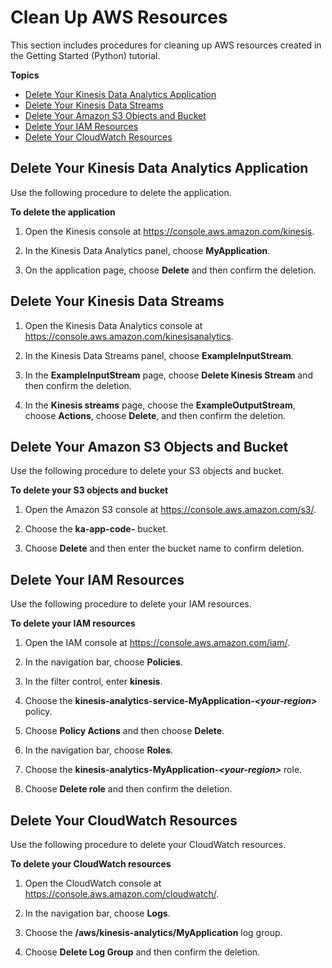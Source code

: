 # Clean Up AWS Resources<a name="gs-python-cleanup"></a>

This section includes procedures for cleaning up AWS resources created in the Getting Started \(Python\) tutorial\.

**Topics**
+ [Delete Your Kinesis Data Analytics Application](#gs-python-cleanup-app)
+ [Delete Your Kinesis Data Streams](#gs-python-cleanup-msk)
+ [Delete Your Amazon S3 Objects and Bucket](#gs-python-cleanup-s3)
+ [Delete Your IAM Resources](#gs-python-cleanup-iam)
+ [Delete Your CloudWatch Resources](#gs-python-cleanup-cw)

## Delete Your Kinesis Data Analytics Application<a name="gs-python-cleanup-app"></a>

Use the following procedure to delete the application\.

**To delete the application**

1. Open the Kinesis console at [https://console\.aws\.amazon\.com/kinesis](https://console.aws.amazon.com/kinesis)\.

1. In the Kinesis Data Analytics panel, choose **MyApplication**\.

1. On the application page, choose **Delete** and then confirm the deletion\.

## Delete Your Kinesis Data Streams<a name="gs-python-cleanup-msk"></a>

1. Open the Kinesis Data Analytics console at [ https://console\.aws\.amazon\.com/kinesisanalytics](https://console.aws.amazon.com/kinesisanalytics)\.

1. In the Kinesis Data Streams panel, choose **ExampleInputStream**\.

1. In the **ExampleInputStream** page, choose **Delete Kinesis Stream** and then confirm the deletion\.

1. In the **Kinesis streams** page, choose the **ExampleOutputStream**, choose **Actions**, choose **Delete**, and then confirm the deletion\.

## Delete Your Amazon S3 Objects and Bucket<a name="gs-python-cleanup-s3"></a>

Use the following procedure to delete your S3 objects and bucket\.

**To delete your S3 objects and bucket**

1. Open the Amazon S3 console at [https://console\.aws\.amazon\.com/s3/](https://console.aws.amazon.com/s3/)\.

1. Choose the **ka\-app\-code\-*<username>*** bucket\.

1. Choose **Delete** and then enter the bucket name to confirm deletion\.

## Delete Your IAM Resources<a name="gs-python-cleanup-iam"></a>

Use the following procedure to delete your IAM resources\.

**To delete your IAM resources**

1. Open the IAM console at [https://console\.aws\.amazon\.com/iam/](https://console.aws.amazon.com/iam/)\.

1. In the navigation bar, choose **Policies**\.

1. In the filter control, enter **kinesis**\.

1. Choose the **kinesis\-analytics\-service\-MyApplication\-*<your\-region>*** policy\.

1. Choose **Policy Actions** and then choose **Delete**\.

1. In the navigation bar, choose **Roles**\.

1. Choose the **kinesis\-analytics\-MyApplication\-*<your\-region>*** role\.

1. Choose **Delete role** and then confirm the deletion\.

## Delete Your CloudWatch Resources<a name="gs-python-cleanup-cw"></a>

Use the following procedure to delete your CloudWatch resources\.

**To delete your CloudWatch resources**

1. Open the CloudWatch console at [https://console\.aws\.amazon\.com/cloudwatch/](https://console.aws.amazon.com/cloudwatch/)\.

1. In the navigation bar, choose **Logs**\.

1. Choose the **/aws/kinesis\-analytics/MyApplication** log group\.

1. Choose **Delete Log Group** and then confirm the deletion\.